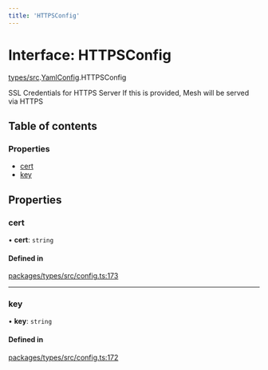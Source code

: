 ```yaml
---
title: 'HTTPSConfig'
---
```


# Interface: HTTPSConfig

[types/src](../modules/types_src).[YamlConfig](../modules/types_src.YamlConfig).HTTPSConfig

SSL Credentials for HTTPS Server
If this is provided, Mesh will be served via HTTPS

## Table of contents

### Properties

- [cert](types_src.YamlConfig.HTTPSConfig#cert)
- [key](types_src.YamlConfig.HTTPSConfig#key)

## Properties

### cert

• **cert**: `string`

#### Defined in

[packages/types/src/config.ts:173](https://github.com/Urigo/graphql-mesh/blob/master/packages/types/src/config.ts#L173)

___

### key

• **key**: `string`

#### Defined in

[packages/types/src/config.ts:172](https://github.com/Urigo/graphql-mesh/blob/master/packages/types/src/config.ts#L172)
